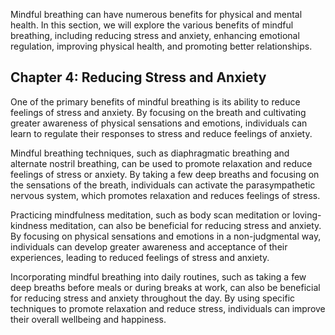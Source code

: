 
Mindful breathing can have numerous benefits for physical and mental health. In this section, we will explore the various benefits of mindful breathing, including reducing stress and anxiety, enhancing emotional regulation, improving physical health, and promoting better relationships.

Chapter 4: Reducing Stress and Anxiety
--------------------------------------

One of the primary benefits of mindful breathing is its ability to reduce feelings of stress and anxiety. By focusing on the breath and cultivating greater awareness of physical sensations and emotions, individuals can learn to regulate their responses to stress and reduce feelings of anxiety.

Mindful breathing techniques, such as diaphragmatic breathing and alternate nostril breathing, can be used to promote relaxation and reduce feelings of stress or anxiety. By taking a few deep breaths and focusing on the sensations of the breath, individuals can activate the parasympathetic nervous system, which promotes relaxation and reduces feelings of stress.

Practicing mindfulness meditation, such as body scan meditation or loving-kindness meditation, can also be beneficial for reducing stress and anxiety. By focusing on physical sensations and emotions in a non-judgmental way, individuals can develop greater awareness and acceptance of their experiences, leading to reduced feelings of stress and anxiety.

Incorporating mindful breathing into daily routines, such as taking a few deep breaths before meals or during breaks at work, can also be beneficial for reducing stress and anxiety throughout the day. By using specific techniques to promote relaxation and reduce stress, individuals can improve their overall wellbeing and happiness.
